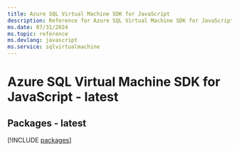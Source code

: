 ```yaml
---
title: Azure SQL Virtual Machine SDK for JavaScript
description: Reference for Azure SQL Virtual Machine SDK for JavaScript
ms.date: 07/31/2024
ms.topic: reference
ms.devlang: javascript
ms.service: sqlvirtualmachine
---
```

# Azure SQL Virtual Machine SDK for JavaScript - latest
## Packages - latest
[!INCLUDE [packages](sql-virtual-machine-index.md)]